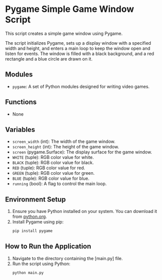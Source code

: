 # Pygame Simple Game Window Script

This script creates a simple game window using Pygame.

The script initializes Pygame, sets up a display window with a specified width and height, and enters a main loop to keep the window open and listen for events. The window is filled with a black background, and a red rectangle and a blue circle are drawn on it.

## Modules

- `pygame`: A set of Python modules designed for writing video games.

## Functions

- None

## Variables

- `screen_width` (int): The width of the game window.
- `screen_height` (int): The height of the game window.
- `screen` (pygame.Surface): The display surface for the game window.
- `WHITE` (tuple): RGB color value for white.
- `BLACK` (tuple): RGB color value for black.
- `RED` (tuple): RGB color value for red.
- `GREEN` (tuple): RGB color value for green.
- `BLUE` (tuple): RGB color value for blue.
- `running` (bool): A flag to control the main loop.

## Environment Setup

1. Ensure you have Python installed on your system. You can download it from [python.org](https://www.python.org/).
2. Install Pygame using pip:
    ```sh
    pip install pygame
    ```

## How to Run the Application

1. Navigate to the directory containing the [main.py] file.
2. Run the script using Python:
    ```sh
    python main.py
    ```
